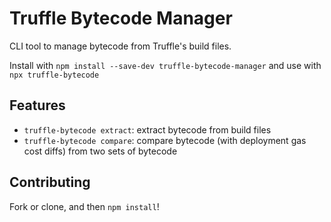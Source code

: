 # Truffle Bytecode Manager

CLI tool to manage bytecode from Truffle's build files.

Install with `npm install --save-dev truffle-bytecode-manager` and use with `npx truffle-bytecode`

## Features

- `truffle-bytecode extract`: extract bytecode from build files
- `truffle-bytecode compare`: compare bytecode (with deployment gas cost diffs) from two sets of bytecode

## Contributing

Fork or clone, and then `npm install`!
